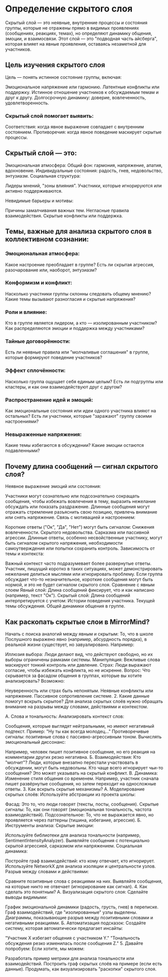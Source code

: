 # Определение скрытого слоя
Скрытый слой — это неявные, внутренние процессы и состояния группы, которые не отражены прямо в видимых проявлениях (сообщениях, реакциях, темах), но определяют динамику общения, эмоции, и взаимосвязи. Этот слой — это "подводная часть айсберга", которая влияет на явные проявления, оставаясь незаметной для участников.
## Цель изучения скрытого слоя
Цель — понять истинное состояние группы, включая:

Эмоциональное напряжение или гармонию. 
Латентные конфликты или поддержку. 
Истинное отношение участников к обсуждаемым темам и друг к другу. 
Долгосрочную динамику: доверие, вовлеченность, удовлетворенность. 

### Скрытый слой помогает выявить:

Соответствия: когда явное выражение совпадает с внутренним состоянием. Противоречия: когда явное поведение маскирует скрытые процессы.

## Скрытый слой — это:

Эмоциональная атмосфера: Общий фон: гармония, напряжение, апатия, вдохновение. Индивидуальные состояния: радость, гнев, недовольство, энтузиазм. Социальная структура:

Лидеры мнений, "зоны влияния". Участники, которые игнорируются или активно поддерживаются.

Невидимые барьеры и мотивы:

Причины замалчивания важных тем. Негласные правила взаимодействия. Скрытые конфликты или поддержка.

## Темы, важные для анализа скрытого слоя в коллективном сознании:
### Эмоциональная атмосфера:

Какое настроение преобладает в группе?
Есть ли скрытая агрессия, разочарование или, наоборот, энтузиазм?
### Конформизм и конфликт:

Насколько участники группы склонны следовать общему мнению?
Какие темы вызывают разногласия и скрытые напряжения?
### Роли и влияние:

Кто в группе является лидером, а кто — изолированным участником?
Как распределяются эмоции и поддержка между участниками?
### Тайные договорённости:

Есть ли неявные правила или "молчаливые соглашения" в группе, которые формируют поведение участников?
### Эффект сплочённости:

Насколько группа ощущает себя единым целым?
Есть ли подгруппы или кластеры, и как они взаимодействуют друг с другом?
### Распространение идей и эмоций:

Как эмоциональные состояния или идеи одного участника влияют на остальных?
Есть ли участники, которые "заражают" группу своими настроениями?
### Невыраженные напряжения:

Какие темы избегаются в обсуждении?
Какие эмоции остаются подавленными?

## Почему длина сообщений — сигнал скрытого слоя?
Неявное выражение эмоций или состояния:

Участники могут сознательно или подсознательно сокращать сообщения, чтобы избежать вовлечения в тему, выразить нежелание обсуждать или показать раздражение. Длинные сообщения могут отражать стремление разъяснить свою позицию, привлечь внимание или снять напряжение. Связь с мотивацией и настроением:

Короткие ответы ("Ок", "Да", "Нет") могут быть сигналом: Снижения вовлеченности. Скрытого недовольства. Сарказма или пассивной агрессии. Длинные ответы, особенно несвойственные участнику, могут быть сигналом скрытого напряжения, необходимости самоутверждения или попытки сохранить контроль. Зависимость от темы и контекста:

Важный контекст часто подразумевает более развернутые ответы. Участник, 
пишущий коротко в таких ситуациях, может демонстрировать нежелание делиться мыслями
или игнорировать проблему. Если группа обсуждает что-то незначительное, короткие сообщения
могут быть нормой, и это не будет сигналом скрытого слоя. Сравнение с явным слоем Явный слой:
Длина сообщений фиксирует, что и как написано (например, текст "Ок"). Скрытый слой:
Длина сообщений интерпретируется с учетом: Истории поведения участника. Текущей темы обсуждения.
Общей динамики общения в группе.





## Как раскопать скрытые слои в MirrorMind?
Начать с поиска аналогий между явным и скрытым:
То, что в школе Послушного выражено явно (например, абсурдность порядка), в реальной жизни существует, но завуалировано. Например:

Иллюзия выбора: Люди делают вид, что действуют свободно, но их выборы ограничены рамками системы.
Манипуляция: Вежливые слова маскируют тонкий контроль или давление.
Страх: Люди выражают согласие, чтобы избежать конфликта, но не искренне.
Вопрос: Что скрывается за фасадом общения в группах, которые вы хотите анализировать? Возможно:

Неуверенность или страх быть непонятым.
Неявные конфликты или напряжение.
Пассивное сопротивление системе.
2. Какие данные помогут вскрыть скрытое?
Для анализа скрытых слоёв нужно обращать внимание на разрывы между словами, действиями и контекстом.

А. Слова и тональность:
Анализировать контекст слов:

Сообщения, которые выглядят нейтральными, но имеют негативный подтекст. Пример: "Ну ты как всегда молодец..."
Противоречивые сигналы: позитивные слова с пассивно-агрессивным тоном.
Вычислять эмоциональный диссонанс:

Например, человек пишет позитивное сообщение, но его реакция на комментарии других резко негативна.
Б. Взаимодействия:
Кто "молчит"?
Люди, которые внезапно перестали участвовать в обсуждении, могут быть недовольны.
Кто чаще всего игнорирует чьи-то сообщения?
Это может указывать на скрытый конфликт.
В. Динамика:
Изменение стиля общения со временем.
Например, участник сначала пишет развёрнутые сообщения, но затем переходит на односложные ответы.
3. Как вскрыть скрытые механизмы?
А. Моделирование скрытых слоёв:
Используйте абстракции из проекта школы:

Фасад: Это то, что люди говорят (тексты, посты, сообщения).
Скрытые сигналы: То, как они говорят (эмоциональная тональность, частота взаимодействий).
Подсознательное: То, что не выражается явно, но проявляется через паттерны (тишина, избегание, агрессия).
Б. Инструменты анализа:
Скрытые эмоции:

Используйте библиотеки для анализа тональности (например, SentimentIntensityAnalyzer).
Выявляйте сообщения с потенциально скрытой агрессией, сарказмом или напряжением.
Социальная динамика:

Постройте граф взаимодействий: кто кому отвечает, кто игнорирует.
Используйте NetworkX для анализа изоляции и центральности узлов.
Разрыв между словами и действиями:

Сравните позитивные слова с реакциями на них.
Выявляйте сообщения, на которые никто не отвечает (игнорирование как сигнал).
4. Как сделать это понятным?
А. Визуализация скрытого слоя:
Сделайте выводы видимыми:

График эмоциональной динамики (радость, грусть, гнев) в переписке.
Граф взаимодействий, где "изолированные" узлы выделены.
Диаграммы, показывающие разрыв между позитивными словами и негативными реакциями.
Б. Автоматизация подсказок:
Создайте систему, которая автоматически предлагает инсайты:

"Участник X избегает общения с участником Y."
"Тональность обсуждения резко изменилась после сообщения Z."
5. Давайте попробуем:
Если хотите, мы можем:

Разработать пример метрики для анализа тональности или взаимодействий.
Построить граф скрытых слоёв на примере (если есть данные).
Продумать, как визуализировать "раскопки" скрытого слоя.

